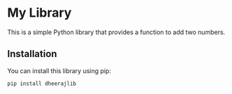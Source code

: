 # My Library

This is a simple Python library that provides a function to add two numbers.

## Installation

You can install this library using pip:

```bash
pip install dheerajlib